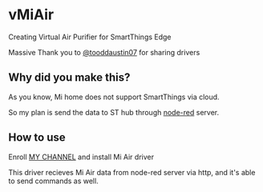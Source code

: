 # vMiAir
Creating Virtual Air Purifier for SmartThings Edge

Massive Thank you to [@tooddaustin07](https://github.com/toddaustin07) for sharing drivers

## Why did you make this?
As you know, Mi home does not support SmartThings via cloud. 

So my plan is send the data to ST hub through [node-red](https://github.com/stason325/node-red-contrib-miio-localdevices) server.

## How to use

Enroll [MY CHANNEL](https://bestow-regional.api.smartthings.com/invite/OzMgQBYw48l9) and install Mi Air driver

This driver recieves Mi Air data from node-red server via http, and it's able to send commands as well.

